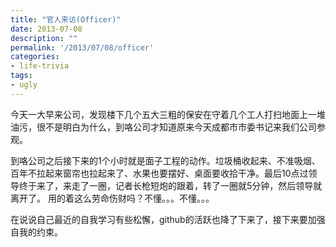```yaml
---
title: "官人来访(Officer)"
date: 2013-07-08
description: ""
permalink: '/2013/07/08/officer'
categories:
- life-trivia
tags:
- ugly
---
```


今天一大早来公司，发现楼下几个五大三粗的保安在守着几个工人打扫地面上一堆油污，很不是明白为什么，到咯公司才知道原来今天成都市市委书记来我们公司参观。  

到咯公司之后接下来的1个小时就是面子工程的动作。垃圾桶收起来、不准吸烟、百年不拉起来窗帘也拉起来了、水果也要摆好、桌面要收拾干净。最后10点过领导终于来了，来走了一圈，记者长枪短炮的跟着，转了一圈就5分钟，然后领导就离开了。
用的着这么劳命伤财吗？不懂。。。不懂。。。  

在说说自己最近的自我学习有些松懈，github的活跃也降了下来了，接下来要加强自我的约束。
